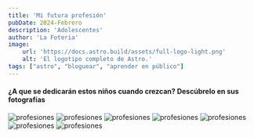 ```yaml
---
title: 'Mi futura profesión'
pubDate: 2024-Febrero
description: 'Adolescentes'
author: 'La Foteria'
image:
    url: 'https://docs.astro.build/assets/full-logo-light.png'
    alt: 'El logotipo completo de Astro.'
tags: ["astro", "bloguear", "aprender en público"]
---
```




#### ¿A que se dedicarán estos niños cuando crezcan? Descúbrelo en sus fotografías

![profesiones][path]
![profesiones][path2]
![profesiones][path3]
![profesiones][path4]
![profesiones][path5]
![profesiones][path6]
![profesiones][path7]

[path]: ../../../assets/profesiones/01.webp
[path2]: ../../../assets/profesiones/02.webp
[path3]: ../../../assets/profesiones/03.webp
[path4]: ../../../assets/profesiones/04.webp
[path5]: ../../../assets/profesiones/05.webp
[path6]: ../../../assets/profesiones/06.webp
[path7]: ../../../assets/profesiones/07.webp
